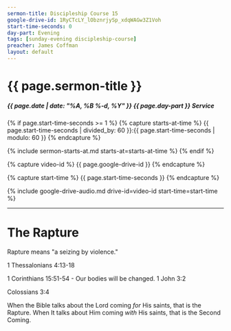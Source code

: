 ```yaml
---
sermon-title: Discipleship Course 15
google-drive-id: 1RyCTcLY_lObznrjySp_xdqWAGw3Z1Voh
start-time-seconds: 0
day-part: Evening
tags: [sunday-evening discipleship-course]
preacher: James Coffman
layout: default
---
```


# {{ page.sermon-title }}

##### {{ page.date | date: "%A, %B %-d, %Y" }} {{ page.day-part }} Service

{% if page.start-time-seconds >= 1 %}
{% capture starts-at-time %}
{{ page.start-time-seconds | divided_by: 60 }}:{{ page.start-time-seconds | modulo: 60 }}
{% endcapture %}

{% include sermon-starts-at.md starts-at=starts-at-time %}
{% endif %}

{% capture video-id %}
{{ page.google-drive-id }}
{% endcapture %}

{% capture start-time %}
{{ page.start-time-seconds }}
{% endcapture %}

{% include google-drive-audio.md drive-id=video-id start-time=start-time %}

***

# The Rapture

Rapture means "a seizing by violence."

1 Thessalonians 4:13-18

1 Corinthians 15:51-54 - Our bodies will be changed. 1 John 3:2

Colossians 3:4

When the Bible talks about the Lord coming *for* His saints, that is the Rapture. When It talks about Him coming *with* His saints, that is the Second Coming.